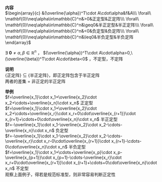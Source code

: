 **内容**  
 $\begin{array}{c}  
&(\overline{\alpha})^T\cdot A\cdot\alpha&f&A\\\  
\forall\ \mathbf{0}\neq\alpha\in\mathbb{C}^n&>0&正定型&正定阵\\\  
\forall\ \mathbf{0}\neq\alpha\in\mathbb{C}^n&\geq0&半正定型&半正定阵\\\  
\forall\ \mathbf{0}\neq\alpha\in\mathbb{C}^n&<0&负定型&负定阵\\\  
\forall\ \mathbf{0}\neq\alpha\in\mathbb{C}^n&\leq0&半负定型&半负定阵  
\end{array}$   
  
 $\exists\ \mathbf{0}\neq\alpha,\beta\in\mathbb{R}^n$ ， $(\overline{\alpha})^T\cdot A\cdot\alpha>0,\ (\overline{\beta})^T\cdot A\cdot\beta<0$ ，不定型，不定阵  
  
**说明**  
{正定阵} $\subseteq$ {半正定阵}，即正定阵包含于半正定阵  
两者的差集 $=$ 非正定的半正定阵  
  
**举例**  
 $f=\overline{x_1}\cdot x_1+\overline{x_2}\cdot x_2+\cdots+\overline{x_n}\cdot x_n$  正定型  
 $f=\overline{x_1}\cdot x_1+\overline{x_2}\cdot x_2+\cdots+\overline{x_r}\cdot x_r+0\cdot\overline{x_{r+1}}\cdot x_{r+1}+\cdots+0\cdot\overline{x_n}\cdot x_n$  半正定型  
 $f=-\overline{x_1}\cdot x_1-\overline{x_2}\cdot x_2-\cdots-\overline{x_n}\cdot x_n$  负定型  
 $f=-\overline{x_1}\cdot x_1-\overline{x_2}\cdot x_2-\cdots-\overline{x_r}\cdot x_r-0\cdot\overline{x_{r+1}}\cdot x_{r+1}-\cdots-0\cdot\overline{x_n}\cdot x_n$  半负定型  
 $f=\overline{x_1}\cdot x_1+\cdots+\overline{x_p}\cdot x_p-\overline{x_{p+1}}\cdot x_{p+1}-\cdots-\overline{x_r}\cdot x_r+0\cdot\overline{x_{r+1}}\cdot x_{r+1}+\cdots+0\cdot\overline{x_n}\cdot x_n$  不定型  
观察上面例子，得若是规范标准型，则非常容易判断正定性  
